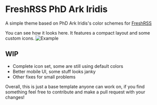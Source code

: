 # FreshRSS PhD Ark Iridis

A simple theme based on PhD Ark Iridis's color schemes for
[FreshRSS](https://freshrss.org)

You can see how it looks here. It features a compact layout and some
custom icons.
![Example](./thumbs/original.png)

## WIP

- Complete icon set, some are still using default colors
- Better mobile UI, some stuff looks janky
- Other fixes for small problems


Overall, this is just a base template anyone can work on, if you find
something feel free to contribute and make a pull request with your
changes!
